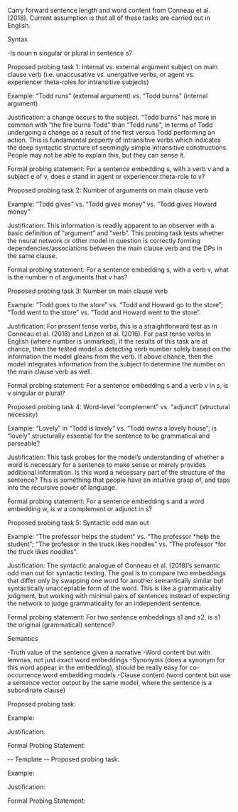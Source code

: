 Carry forward sentence length and word content from Conneau et al. (2018).
Current assumption is that all of these tasks are carried out in English.

Syntax

-Is noun n singular or plural in sentence s?

Proposed probing task 1: Internal vs. external argument subject on main clause verb
(i.e. unaccusative vs. unergative verbs, or agent vs. experiencer theta-roles for intransitive subjects)

Example: “Todd runs” (external argument) vs. “Todd burns” (internal argument)

Justification: a change occurs to the subject. “Todd burns” has more in common with “the fire burns Todd” than “Todd runs”, in terms of Todd undergoing a change as a result of the first versus Todd performing an action. This is fundamental property of intransitive verbs which indicates the deep syntactic structure of seemingly simple intransitive constructions. People may not be able to explain this, but they can sense it. 

Formal probing statement: For a sentence embedding s, with a verb v and a subject e of v, does e stand in agent or experiencer theta-role to v?


Proposed probing task 2: Number of arguments on main clause verb

Example: “Todd gives” vs. “Todd gives money” vs. “Todd gives Howard money”

Justification: This information is readily apparent to an observer with a basic definition of “argument” and “verb”. This probing task tests whether the neural network or other model in question is correctly forming dependencies/associations between the main clause verb and the DPs in the same clause.

Formal probing statement: For a sentence embedding s, with a verb v, what is the number n of arguments that v has?


Proposed probing task 3: Number on main clause verb

Example: “Todd goes to the store” vs. “Todd and Howard go to the store”; “Todd went to the store” vs. “Todd and Howard went to the store”.

Justification: For present tense verbs, this is a straightforward test as in Conneau et al. (2018) and Linzen et al. (2016). For past tense verbs in English (where number is unmarked), if the results of this task are at chance, then the tested model is detecting verb number solely based on the information the model gleans from the verb. If above chance, then the model integrates information from the subject to determine the number on the main clause verb as well.

Formal probing statement: For a sentence embedding s and a verb v in s, is v singular or plural?


Proposed probing task 4: Word-level “complement” vs. “adjunct” (structural necessity)

Example: “Lovely” in “Todd is lovely” vs. “Todd owns a lovely house”; is “lovely” structurally essential for the sentence to be grammatical and parseable?

Justification: This task probes for the model’s understanding of whether a word is necessary for a sentence to make sense or merely provides additional information. Is this word a necessary part of the structure of the sentence? This is something that people have an intuitive grasp of, and taps into the recursive power of language.

Formal probing statement: For a sentence embedding s and a word embedding w, is w a complement or adjunct in s?


Proposed probing task 5: Syntactic odd man out

Example: “The professor helps the student” vs. “The professor *help the student”; “The professor in the truck likes noodles” vs. “The professor *for the truck likes noodles”.

Justification: The syntactic analogue of Conneau et al. (2018)’s semantic odd man out for syntactic testing. The goal is to compare two embeddings that differ only by swapping one word for another semantically similar but syntactically unacceptable form of the word. This is like a grammaticality judgment, but working with minimal pairs of sentences instead of expecting the network to judge grammaticality for an independent sentence.

Formal probing statement: For two sentence embeddings s1 and s2, is s1 the original (grammatical) sentence?









Semantics

-Truth value of the sentence given a narrative
-Word content but with lemmas, not just exact word embeddings
-Synonyms (does a synonym for this word appear in the embedding), should be really easy for co-occurrence word embedding models
-Clause content (word content but use a sentence vector output by the same model, where the sentence is a subordinate clause)


Proposed probing task:

Example:

Justification:

Formal Probing Statement:



-- Template --
Proposed probing task:

Example:

Justification:

Formal Probing Statement:
